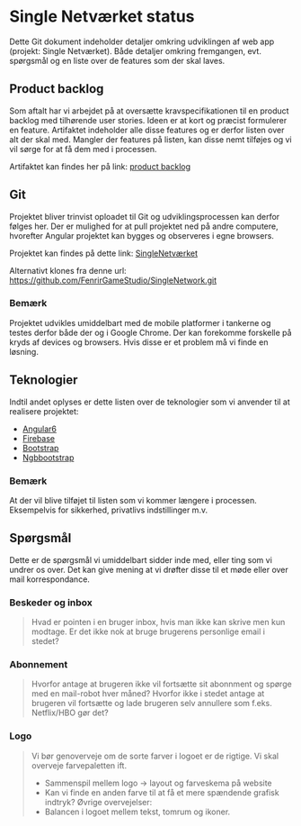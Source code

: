 # Single Netværket status

Dette Git dokument indeholder detaljer omkring udviklingen af web app (projekt: Single Netværket). Både detaljer omkring fremgangen, evt. spørgsmål og en liste over de features som der skal laves.

## Product backlog
Som aftalt har vi arbejdet på at oversætte kravspecifikationen til en product backlog med tilhørende user stories. Ideen er at kort og præcist formulerer en feature. Artifaktet indeholder alle disse features og er derfor listen over alt der skal med.
Mangler der features på listen, kan disse nemt tilføjes og vi vil sørge for at få dem med i processen.

Artifaktet kan findes her på link: [product backlog](https://github.com/FenrirGameStudio/SingleNetwork/blob/master/src/assets/files/Product%20backlog.pdf)

## Git
Projektet bliver trinvist oploadet til Git og udviklingsprocessen kan derfor følges her. Der er mulighed for at pull projektet ned på andre computere, hvorefter Angular projektet kan bygges og observeres i egne browsers.

Projektet kan findes på dette link: [SingleNetværket](https://github.com/FenrirGameStudio/SingleNetwork)

Alternativt klones fra denne url: https://github.com/FenrirGameStudio/SingleNetwork.git

### Bemærk
Projektet udvikles umiddelbart med de mobile platformer i tankerne og testes derfor både der og i Google Chrome. Der kan forekomme forskelle på kryds af devices og browsers. Hvis disse er et problem må vi finde en løsning.


## Teknologier
Indtil andet oplyses er dette listen over de teknologier som vi anvender til at realisere projektet:
* [Angular6](http://www.google.dk)
* [Firebase](http://www.google.dk)
* [Bootstrap](http://www.google.dk)
* [Ngbbootstrap](http://www.google.dk)
### Bemærk
At der vil blive tilføjet til listen som vi kommer længere i processen. Eksempelvis for sikkerhed, privatlivs indstillinger m.v.

## Spørgsmål
Dette er de spørgsmål vi umiddelbart sidder inde med, eller ting som vi undrer os over. Det kan give mening at vi drøfter disse til et møde eller over mail korrespondance.

### Beskeder og inbox
> Hvad er pointen i en bruger inbox, hvis man ikke kan skrive men kun modtage. Er det
> ikke nok at bruge brugerens personlige email i stedet?

### Abonnement
> Hvorfor antage at brugeren ikke vil fortsætte sit abonnment og spørge med en
> mail-robot hver måned? Hvorfor ikke i stedet antage at brugeren vil fortsætte og lade
> brugeren selv annullere som f.eks. Netflix/HBO gør det?

### Logo
> Vi bør genoverveje om de sorte farver i logoet er de rigtige. Vi skal overveje farvepaletten ift.
> * Sammenspil mellem logo -> layout og farveskema på website
> * Kan vi finde en anden farve til at få et mere spændende grafisk indtryk?
> Øvrige overvejelser:
> * Balancen i logoet mellem tekst, tomrum og ikoner.
